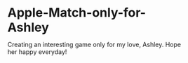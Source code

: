# Apple-Match-only-for-Ashley
Creating an interesting game only for my love, Ashley. Hope her happy everyday!
<html lang="zh-CN">
<head>
    <meta charset="UTF-8">
    <meta name="viewport" content="width=device-width, initial-scale=1.0, user-scalable=no">
    <title>苹果消消乐 - 献给最爱的Ashley</title>
    <style>
        * {
            margin: 0;
            padding: 0;
            box-sizing: border-box;
        }
        
        body {
            font-family: -apple-system, BlinkMacSystemFont, "Segoe UI", Roboto, sans-serif;
            background: linear-gradient(135deg, #ff9a9e, #fecfef, #fecfef);
            min-height: 100vh;
            overflow-x: hidden;
            /* 移除触摸防护 */
            touch-action: manipulation;
            -webkit-touch-callout: none;
            -webkit-user-select: none;
            user-select: none;
        }
        
        /* 修复按钮触摸问题 */
        button, .level-button, .control-btn, .power-up {
            /* 关键修复：确保触摸事件正常 */
            touch-action: manipulation;
            -webkit-touch-callout: none;
            -webkit-tap-highlight-color: transparent;
            cursor: pointer;
            border: none;
            background: none;
            outline: none;
            /* 增加触摸区域 */
            min-height: 44px;
            min-width: 44px;
            display: flex;
            align-items: center;
            justify-content: center;
        }
        
        .hearts-bg {
            position: fixed;
            top: 0;
            left: 0;
            width: 100%;
            height: 100%;
            pointer-events: none;
            z-index: -1;
            overflow: hidden;
        }
        
        .heart {
            position: absolute;
            font-size: 1.5rem;
            animation: floatHeart 8s linear infinite;
            opacity: 0.6;
        }
        
        @keyframes floatHeart {
            0% {
                transform: translateY(100vh) rotate(0deg);
                opacity: 0;
            }
            10% {
                opacity: 0.6;
            }
            90% {
                opacity: 0.6;
            }
            100% {
                transform: translateY(-100px) rotate(360deg);
                opacity: 0;
            }
        }
        
        /* 主菜单样式 */
        .main-menu {
            display: flex;
            flex-direction: column;
            align-items: center;
            justify-content: center;
            min-height: 100vh;
            padding: 2rem;
            text-align: center;
        }
        
        .game-title {
            font-size: clamp(2rem, 8vw, 4rem);
            color: #fff;
            text-shadow: 0 4px 8px rgba(0,0,0,0.3);
            margin-bottom: 1rem;
            font-weight: bold;
        }
        
        .subtitle {
            font-size: clamp(1rem, 4vw, 1.5rem);
            color: #fff;
            opacity: 0.9;
            margin-bottom: 3rem;
            font-style: italic;
        }
        
        .menu-buttons {
            display: flex;
            flex-direction: column;
            gap: 1.5rem;
            width: 100%;
            max-width: 300px;
        }
        
        .menu-btn {
            padding: 1rem 2rem;
            font-size: 1.2rem;
            background: rgba(255, 255, 255, 0.9);
            color: #ff6b6b;
            border: none;
            border-radius: 25px;
            cursor: pointer;
            transition: all 0.3s ease;
            box-shadow: 0 4px 15px rgba(0, 0, 0, 0.2);
            font-weight: bold;
            /* 修复触摸 */
            touch-action: manipulation;
            min-height: 60px;
        }
        
        .menu-btn:hover, .menu-btn:active {
            background: #fff;
            transform: translateY(-2px);
            box-shadow: 0 6px 20px rgba(0, 0, 0, 0.3);
        }
        
        /* 关卡选择界面 */
        .level-select {
            display: none;
            padding: 2rem;
            min-height: 100vh;
        }
        
        .level-select h2 {
            color: #fff;
            text-align: center;
            margin-bottom: 2rem;
            font-size: clamp(1.5rem, 6vw, 2.5rem);
            text-shadow: 0 2px 4px rgba(0,0,0,0.3);
        }
        
        .level-grid {
            display: grid;
            grid-template-columns: repeat(auto-fit, minmax(280px, 1fr));
            gap: 1rem;
            max-width: 1200px;
            margin: 0 auto;
        }
        
        .level-button {
            background: rgba(255, 255, 255, 0.95);
            border: none;
            border-radius: 20px;
            padding: 1.5rem;
            cursor: pointer;
            transition: all 0.3s ease;
            box-shadow: 0 4px 15px rgba(0, 0, 0, 0.1);
            text-align: center;
            /* 修复触摸 */
            touch-action: manipulation;
            min-height: 120px;
        }
        
        .level-button:hover, .level-button:active {
            transform: translateY(-3px);
            box-shadow: 0 8px 25px rgba(0, 0, 0, 0.2);
        }
        
        .level-button.special {
            background: linear-gradient(135deg, #ff6b6b, #ee5a52);
            color: white;
        }
        
        .level-button.practice {
            background: linear-gradient(135deg, #4ecdc4, #44a08d);
            color: white;
        }
        
        .love-quote {
            font-style: italic;
            color: #666;
            margin-top: 0.5rem;
            font-size: 0.9rem;
        }
        
        .level-button.special .love-quote,
        .level-button.practice .love-quote {
            color: rgba(255, 255, 255, 0.8);
        }
        
        /* 游戏界面 */
        .game-screen {
            display: none;
            padding: 1rem;
            min-height: 100vh;
        }
        
        .game-header {
            background: rgba(255, 255, 255, 0.9);
            border-radius: 15px;
            padding: 1rem;
            margin-bottom: 1rem;
            display: grid;
            grid-template-columns: repeat(4, 1fr);
            gap: 1rem;
            text-align: center;
        }
        
        .stat-item {
            display: flex;
            flex-direction: column;
            align-items: center;
        }
        
        .stat-label {
            font-size: 0.8rem;
            color: #666;
            margin-bottom: 0.2rem;
        }
        
        .stat-value {
            font-size: 1.2rem;
            font-weight: bold;
            color: #ff6b6b;
        }
        
        .game-container {
            display: flex;
            flex-direction: column;
            gap: 1rem;
            max-width: 600px;
            margin: 0 auto;
        }
        
        .game-grid {
            display: grid;
            grid-template-columns: repeat(8, 1fr);
            gap: 2px;
            background: rgba(255, 255, 255, 0.9);
            padding: 1rem;
            border-radius: 15px;
            box-shadow: 0 4px 15px rgba(0, 0, 0, 0.1);
            aspect-ratio: 1;
        }
        
        .grid-cell {
            background: #f8f9fa;
            border-radius: 8px;
            display: flex;
            align-items: center;
            justify-content: center;
            cursor: pointer;
            transition: all 0.2s ease;
            position: relative;
            /* 修复触摸 */
            touch-action: manipulation;
            min-height: 40px;
        }
        
        .grid-cell:hover, .grid-cell:active {
            background: #e9ecef;
        }
        
        .grid-cell.selected {
            background: #fff3cd;
            box-shadow: 0 0 0 2px #ffc107;
        }
        
        .apple-icon {
            font-size: clamp(1.2rem, 4vw, 2rem);
            transition: all 0.2s ease;
            pointer-events: none;
        }
        
        .special-item {
            position: relative;
            animation: specialGlow 2s ease-in-out infinite alternate;
        }
        
        @keyframes specialGlow {
            0% { filter: brightness(1) drop-shadow(0 0 5px rgba(255, 215, 0, 0.5)); }
            100% { filter: brightness(1.2) drop-shadow(0 0 10px rgba(255, 215, 0, 0.8)); }
        }
        
        .power-ups {
            display: grid;
            grid-template-columns: repeat(3, 1fr);
            gap: 0.5rem;
            background: rgba(255, 255, 255, 0.9);
            padding: 1rem;
            border-radius: 15px;
        }
        
        .power-up {
            background: #f8f9fa;
            border: 2px solid #dee2e6;
            border-radius: 12px;
            padding: 0.8rem;
            cursor: pointer;
            transition: all 0.2s ease;
            text-align: center;
            position: relative;
            /* 修复触摸 */
            touch-action: manipulation;
            min-height: 60px;
        }
        
        .power-up:hover, .power-up:active {
            background: #e9ecef;
            transform: translateY(-1px);
        }
        
        .power-up.active {
            background: #fff3cd;
            border-color: #ffc107;
        }
        
        .power-up .icon {
            font-size: 1.5rem;
            margin-bottom: 0.2rem;
        }
        
        .power-up .name {
            font-size: 0.8rem;
            color: #666;
            margin-bottom: 0.2rem;
        }
        
        .power-up .count {
            background: #ff6b6b;
            color: white;
            border-radius: 50%;
            width: 20px;
            height: 20px;
            font-size: 0.7rem;
            display: flex;
            align-items: center;
            justify-content: center;
            position: absolute;
            top: -5px;
            right: -5px;
        }
        
        .controls {
            display: flex;
            justify-content: space-between;
            gap: 1rem;
            flex-wrap: wrap;
        }
        
        .control-btn {
            padding: 0.8rem 1.2rem;
            background: #ff6b6b;
            color: white;
            border: none;
            border-radius: 12px;
            cursor: pointer;
            font-size: 0.9rem;
            transition: all 0.2s ease;
            flex: 1;
            min-width: 80px;
            /* 修复触摸 */
            touch-action: manipulation;
            min-height: 44px;
        }
        
        .control-btn:hover, .control-btn:active {
            background: #ee5a52;
            transform: translateY(-1px);
        }
        
        .control-btn.secondary {
            background: #6c757d;
        }
        
        .control-btn.secondary:hover, .control-btn.secondary:active {
            background: #545b62;
        }
        
        /* 暂停菜单 */
        .pause-menu {
            display: none;
            position: fixed;
            top: 0;
            left: 0;
            width: 100%;
            height: 100%;
            background: rgba(0, 0, 0, 0.8);
            justify-content: center;
            align-items: center;
            z-index: 1000;
        }
        
        .pause-content {
            background: white;
            padding: 2rem;
            border-radius: 20px;
            text-align: center;
            max-width: 90vw;
        }
        
        .pause-content h3 {
            color: #ff6b6b;
            margin-bottom: 1.5rem;
        }
        
        .pause-buttons {
            display: flex;
            flex-direction: column;
            gap: 1rem;
        }
        
        /* 成就弹窗 */
        .achievement-popup {
            position: fixed;
            top: 20px;
            right: 20px;
            background: #4CAF50;
            color: white;
            padding: 1rem 1.5rem;
            border-radius: 15px;
            box-shadow: 0 4px 15px rgba(0, 0, 0, 0.3);
            transform: translateX(100%);
            transition: transform 0.5s ease;
            z-index: 1001;
            max-width: 300px;
        }
        
        .achievement-popup.show {
            transform: translateX(0);
        }
        
        /* 动画和效果 */
        .combo-display {
            position: absolute;
            top: 50%;
            left: 50%;
            transform: translate(-50%, -50%);
            background: rgba(255, 107, 107, 0.9);
            color: white;
            padding: 0.5rem 1rem;
            border-radius: 20px;
            font-weight: bold;
            z-index: 100;
            animation: comboAnim 1s ease-out forwards;
            pointer-events: none;
        }
        
        @keyframes comboAnim {
            0% {
                opacity: 0;
                transform: translate(-50%, -50%) scale(0.5);
            }
            50% {
                opacity: 1;
                transform: translate(-50%, -50%) scale(1.2);
            }
            100% {
                opacity: 0;
                transform: translate(-50%, -50%) scale(1);
            }
        }
        
        .particle {
            position: fixed;
            border-radius: 50%;
            pointer-events: none;
            z-index: 100;
        }
        
        @keyframes particle-float {
            0% {
                opacity: 1;
                transform: scale(1);
            }
            100% {
                opacity: 0;
                transform: scale(0);
            }
        }
        
        /* 移动端优化 */
        @media (max-width: 768px) {
            .game-header {
                grid-template-columns: repeat(2, 1fr);
                gap: 0.5rem;
                padding: 0.8rem;
            }
            
            .power-ups {
                grid-template-columns: repeat(6, 1fr);
                padding: 0.8rem;
            }
            
            .power-up {
                padding: 0.6rem 0.4rem;
            }
            
            .power-up .icon {
                font-size: 1.2rem;
            }
            
            .power-up .name {
                font-size: 0.7rem;
            }
            
            .controls {
                gap: 0.5rem;
            }
            
            .control-btn {
                padding: 0.6rem 0.8rem;
                font-size: 0.8rem;
            }
        }
        
        @media (max-width: 480px) {
            .main-menu {
                padding: 1rem;
            }
            
            .level-select {
                padding: 1rem;
            }
            
            .level-grid {
                grid-template-columns: 1fr;
                gap: 0.8rem;
            }
            
            .game-screen {
                padding: 0.5rem;
            }
        }
    </style>
</head>
<body>
    <!-- 爱心背景 -->
    <div class="hearts-bg" id="heartsBackground"></div>
    
    <!-- 主菜单 -->
    <div class="main-menu" id="mainMenu">
        <h1 class="game-title">🍎 苹果消消乐</h1>
        <p class="subtitle">献给最爱的Ashley ❤️</p>
        <div class="menu-buttons">
            <button class="menu-btn" onclick="showLevelSelect()">开始游戏 🎮</button>
            <button class="menu-btn" onclick="showAchievements()">成就系统 🏆</button>
            <button class="menu-btn" onclick="showLoveMessages()">专属情话 💕</button>
            <button class="menu-btn" onclick="showSettings()">游戏说明 ⚙️</button>
        </div>
    </div>
    
    <!-- 关卡选择 -->
    <div class="level-select" id="levelSelect">
        <h2>选择关卡</h2>
        <div class="level-grid" id="levelGrid"></div>
        <div style="text-align: center; margin-top: 2rem;">
            <button class="menu-btn" onclick="showMainMenu()">返回主菜单</button>
        </div>
    </div>
    <!-- 游戏界面 -->
    <div class="game-screen" id="gameScreen">
        <!-- 游戏状态栏 -->
        <div class="game-header">
            <div class="stat-item">
                <div class="stat-label">关卡</div>
                <div class="stat-value" id="currentLevel">1</div>
            </div>
            <div class="stat-item">
                <div class="stat-label">得分</div>
                <div class="stat-value" id="score">0</div>
            </div>
            <div class="stat-item">
                <div class="stat-label">目标</div>
                <div class="stat-value" id="target">1000</div>
            </div>
            <div class="stat-item">
                <div class="stat-label">剩余步数</div>
                <div class="stat-value" id="moves">25</div>
            </div>
        </div>
        
        <div class="game-container">
            <!-- 游戏网格 -->
            <div class="game-grid" id="gameGrid"></div>
            
            <!-- 道具栏 -->
            <div class="power-ups" id="powerUps">
                <div class="power-up" data-power="bomb">
                    <div class="icon">💥</div>
                    <div class="name">炸弹</div>
                    <div class="count">3</div>
                </div>
                <div class="power-up" data-power="lightning">
                    <div class="icon">⚡</div>
                    <div class="name">闪电</div>
                    <div class="count">3</div>
                </div>
                <div class="power-up" data-power="rainbow">
                    <div class="icon">🌈</div>
                    <div class="name">彩虹</div>
                    <div class="count">2</div>
                </div>
                <div class="power-up" data-power="hammer">
                    <div class="icon">🔨</div>
                    <div class="name">锤子</div>
                    <div class="count">5</div>
                </div>
                <div class="power-up" data-power="shuffle">
                    <div class="icon">🔄</div>
                    <div class="name">洗牌</div>
                    <div class="count">2</div>
                </div>
                <div class="power-up" data-power="time">
                    <div class="icon">⏰</div>
                    <div class="name">时光</div>
                    <div class="count">2</div>
                </div>
            </div>
            
            <!-- 控制按钮 -->
            <div class="controls">
                <button class="control-btn secondary" onclick="showHint()">提示 💡</button>
                <button class="control-btn secondary" onclick="pauseGame()">暂停 ⏸️</button>
                <button class="control-btn secondary" onclick="restartLevel()">重新开始 🔄</button>
                <button class="control-btn secondary" onclick="backToLevelSelect()">返回选关 ⬅️</button>
            </div>
        </div>
    </div>
    
    <!-- 暂停菜单 -->
    <div class="pause-menu" id="pauseMenu">
        <div class="pause-content">
            <h3>游戏暂停</h3>
            <div class="pause-buttons">
                <button class="menu-btn" onclick="resumeGame()">继续游戏 ▶️</button>
                <button class="menu-btn" onclick="restartLevel()">重新开始 🔄</button>
                <button class="menu-btn" onclick="backToLevelSelect()">返回选关 ⬅️</button>
                <button class="menu-btn" onclick="backToMainMenu()">主菜单 🏠</button>
            </div>
        </div>
    </div>
    
    <!-- 成就弹窗 -->
    <div class="achievement-popup" id="achievementPopup">
        <div id="achievementText"></div>
    </div>
    
    <!-- 特殊日期效果容器 -->
    <div id="specialDateEffect" style="position: fixed; top: 0; left: 0; width: 100%; height: 100%; pointer-events: none; z-index: 999;"></div>

<script>
// 游戏状态管理
class GameState {
    constructor() {
        this.currentLevel = 1;
        this.score = 0;
        this.moves = 30;
        this.target = 1000;
        this.combo = 0;
        this.selectedCell = null;
        this.grid = [];
        this.powerUps = {
            bomb: 3,
            lightning: 3,
            rainbow: 2,
            hammer: 5,
            shuffle: 2,
            time: 2
        };
        this.activePowerUp = null;
        this.achievements = new Set();
        this.isPaused = false;
        this.isGameActive = false;
        this.totalMatches = 0;
        this.maxCombo = 0;
        this.totalScore = 0;
        this.gamesPlayed = 0;
        this.perfectGames = 0;
        this.initializeAudio();
    }

    initializeAudio() {
        this.sounds = {
            match: this.createBeep(200, 0.1),
            combo: this.createBeep(300, 0.15),
            powerUp: this.createBeep(400, 0.2)
        };
    }

    createBeep(frequency, duration) {
        // 简化的音效生成
        return {
            play: () => {
                try {
                    const audioContext = new (window.AudioContext || window.webkitAudioContext)();
                    const oscillator = audioContext.createOscillator();
                    const gainNode = audioContext.createGain();
                    
                    oscillator.connect(gainNode);
                    gainNode.connect(audioContext.destination);
                    
                    oscillator.frequency.setValueAtTime(frequency, audioContext.currentTime);
                    gainNode.gain.setValueAtTime(0.1, audioContext.currentTime);
                    gainNode.gain.exponentialRampToValueAtTime(0.01, audioContext.currentTime + duration);
                    
                    oscillator.start(audioContext.currentTime);
                    oscillator.stop(audioContext.currentTime + duration);
                } catch (e) {
                    // 静默处理音效错误
                }
            }
        };
    }

    playSound(type) {
        if (this.sounds[type]) {
            this.sounds[type].play();
        }
    }
}

// 全局游戏状态
const gameState = new GameState();

// 关卡数据和情话
const LEVELS = [
    { id: 1, name: "初遇", target: 1800, moves: 450, quote: "就像第一次见到你，心跳不已 💕", special: false },
    { id: 2, name: "怦然心动", target: 2300, moves: 440, quote: "每一个眼神交汇，都是命运的安排 ✨", special: false },
    { id: 3, name: "甜蜜约会", target: 2500, moves: 430, quote: "和你在一起的每一秒都是甜蜜的 🍯", special: false },
    { id: 4, name: "告白时刻", target: 2800, moves: 420, quote: "三个字，说给全世界听：我爱你 💖", special: true },
    { id: 5, name: "牵手漫步", target: 3000, moves: 410, quote: "十指紧扣，走过春夏秋冬 🌸", special: false },
    { id: 6, name: "浪漫晚餐", target: 3500, moves: 400, quote: "烛光晚餐，你是我唯一的风景 🕯️", special: false },
    { id: 7, name: "星空许愿", target: 4000, moves: 390, quote: "对着流星许愿，愿与你白头偕老 🌟", special: false },
    { id: 8, name: "生日惊喜", target: 4500, moves: 380, quote: "3月25日，为你准备最美的惊喜 🎂", special: true },
    { id: 9, name: "情人节", target: 5000, moves: 370, quote: "玫瑰花海，不及你的笑颜 🌹", special: true },
    { id: 10, name: "永恒承诺", target: 5600, moves: 360, quote: "此生此世，只想和你在一起 💍", special: true },
    { id: 11, name: "梦中情人", target: 6000, moves: 350, quote: "梦里梦外，都是你的身影 💭", special: false },
    { id: 12, name: "心有灵犀", target: 6500, moves: 340, quote: "不用言语，我们就能读懂彼此 💫", special: false }
];

// 苹果类型定义
const APPLE_TYPES = [
    { type: 'red', emoji: '🍎', class: 'apple-red' },
    { type: 'green', emoji: '🍏', class: 'apple-green' },
    { type: 'yellow', emoji: '🍌', class: 'apple-yellow' },
    { type: 'blue', emoji: '🫐', class: 'apple-blue' },
    { type: 'purple', emoji: '🍇', class: 'apple-purple' },
    { type: 'orange', emoji: '🍊', class: 'apple-orange' }
];

// 成就系统
const ACHIEVEMENTS = [
    { id: 'first_match', name: '初次消除', desc: '完成第一次消除', icon: '🎯' },
    { id: 'combo_master', name: '连击高手', desc: '达成5连击', icon: '⚡' },
    { id: 'score_hunter', name: '分数猎人', desc: '单局得分超过5000', icon: '🏆' },
    { id: 'perfect_level', name: '完美通关', desc: '剩余步数≥10通关', icon: '💎' },
    { id: 'power_master', name: '道具大师', desc: '使用所有类型道具', icon: '🎮' },
    { id: 'ashley_special', name: '最爱的Ashley', desc: '专属成就：为爱而战', icon: '👑' },
    { id: 'love_master', name: '爱情达人', desc: '完成所有特殊关卡', icon: '💕' }
];

// 初始化游戏
function initializeGame() {
    createHeartBackground();
    checkSpecialDate();
    generateLevelButtons();
    setupEventListeners();
    loadGameData();
}

// 创建爱心背景动画
function createHeartBackground() {
    const heartsContainer = document.getElementById('heartsBackground');
    
    function createHeart() {
        const heart = document.createElement('div');
        heart.className = 'heart';
        heart.innerHTML = ['❤️', '💕', '💖', '💘'][Math.floor(Math.random() * 4)];
        heart.style.left = Math.random() * 100 + '%';
        heart.style.animationDelay = Math.random() * 6 + 's';
        heart.style.animationDuration = (6 + Math.random() * 4) + 's';
        heartsContainer.appendChild(heart);
        
        setTimeout(() => {
            if (heart.parentNode) heart.remove();
        }, 10000);
    }
    
    setInterval(createHeart, 2000);
    
    // 立即创建几个爱心
    for (let i = 0; i < 3; i++) {
        setTimeout(createHeart, i * 1000);
    }
}

// 检查特殊日期
function checkSpecialDate() {
    const today = new Date();
    const month = today.getMonth() + 1;
    const date = today.getDate();
    
    // 1月17日 - 初次见面纪念日
    if (month === 1 && date === 17) {
        createSpecialEffect('firstmeet');
    }
    // 1月21日 - 确定关系纪念日
    else if (month === 1 && date === 21) {
        createSpecialEffect('together');
    }
    // 2月14日 - 情人节
    else if (month === 2 && date === 14) {
        createSpecialEffect('valentine');
    }
    // 3月25日 - Ashley的生日
    else if (month === 3 && date === 25) {
        createSpecialEffect('birthday');
        setTimeout(() => showAchievement(ACHIEVEMENTS.find(a => a.id === 'ashley_special')), 2000);
    }
    // 6月28日 - 婚礼日
    else if (month === 6 && date === 28) {
        createSpecialEffect('wedding');
    }
    // 10月22日 - 登记结婚纪念日
    else if (month === 10 && date === 22) {
        createSpecialEffect('certificate');
    }
}
    
// 创建特殊日期效果
function createSpecialEffect(type) {
    const effectContainer = document.getElementById('specialDateEffect');
    
    if (type === 'firstmeet') {
        // 初次见面星星和邂逅效果
        for (let i = 0; i < 30; i++) {
            setTimeout(() => {
                const star = document.createElement('div');
                star.innerHTML = ['💕', '🤩', '💘', '🫶', '✨'][Math.floor(Math.random() * 5)];
                star.style.cssText = `
                    position: absolute;
                    left: ${Math.random() * 100}%;
                    top: ${Math.random() * 100}%;
                    font-size: ${Math.random() * 25 + 15}px;
                    animation: starTwinkle 4s ease-in-out forwards;
                    pointer-events: none;
                `;
                effectContainer.appendChild(star);
                
                setTimeout(() => {
                    if (star.parentNode) star.remove();
                }, 4000);
            }, i * 120);
        }
        
        // 添加星星闪烁动画
        const style = document.createElement('style');
        style.textContent = `
            @keyframes starTwinkle {
                0% { transform: scale(0) rotate(0deg); opacity: 0; }
                25% { transform: scale(1.3) rotate(90deg); opacity: 1; }
                50% { transform: scale(0.8) rotate(180deg); opacity: 0.7; }
                75% { transform: scale(1.1) rotate(270deg); opacity: 1; }
                100% { transform: scale(0) rotate(360deg); opacity: 0; }
            }
        `;
        document.head.appendChild(style);
        
        // 显示特殊祝福
        setTimeout(() => {
            showMessage('✨ 亲爱的Ashley，还记得1月17日吗？✨\n那是我们第一次见面的神奇日子，命运让我们相遇，从此改变了我的人生！\n感谢上天让我遇见了你，我的天使！');
        }, 1000);
        
        setTimeout(() => {
            style.remove();
        }, 35000);
        
    } else if (type === 'together') {
        // 确定关系爱心锁和玫瑰效果
        for (let i = 0; i < 25; i++) {
            setTimeout(() => {
                const love = document.createElement('div');
                love.innerHTML = ['💞', '🥰', '👩🏻‍❤️‍👨🏻', '💋', '💗'][Math.floor(Math.random() * 5)];
                love.style.cssText = `
                    position: absolute;
                    left: ${Math.random() * 100}%;
                    top: -50px;
                    font-size: ${Math.random() * 30 + 20}px;
                    animation: loveGrow 6s ease-out forwards;
                    pointer-events: none;
                `;
                effectContainer.appendChild(love);
                
                setTimeout(() => {
                    if (love.parentNode) love.remove();
                }, 6000);
            }, i * 180);
        }
        
        // 添加爱心生长动画
        const style = document.createElement('style');
        style.textContent = `
            @keyframes loveGrow {
                0% {
                    transform: translateY(0) scale(0) rotate(0deg);
                    opacity: 0;
                }
                30% {
                    transform: translateY(200px) scale(1.2) rotate(120deg);
                    opacity: 1;
                }
                70% {
                    transform: translateY(400px) scale(0.9) rotate(240deg);
                    opacity: 0.8;
                }
                100% {
                    transform: translateY(calc(100vh + 50px)) scale(0.7) rotate(360deg);
                    opacity: 0;
                }
            }
        `;
        document.head.appendChild(style);
        
        // 显示特殊祝福
        setTimeout(() => {
            showMessage('💕 我最珍爱的Ashley，1月21日是我们确定关系的甜蜜日子 💕\n从那天起，你就是我的女朋友，我的心从此只为你跳动！\n谢谢你愿意成为我的女朋友，让我的世界充满了爱与希望！');
        }, 1000);
        
        setTimeout(() => {
            style.remove();
        }, 35000);
        
    } else if (type === 'valentine') {
        // 情人节玫瑰花瓣效果
        for (let i = 0; i < 40; i++) {
            setTimeout(() => {
                const heart = document.createElement('div');
                heart.innerHTML = ['🌸', '💖', '💕', '🌹', '💝'][Math.floor(Math.random() * 5)];
                heart.style.cssText = `
                    position: absolute;
                    left: ${Math.random() * 100}%;
                    top: -50px;
                    font-size: ${Math.random() * 35 + 15}px;
                    animation: heartFall 5s ease-in forwards;
                    pointer-events: none;
                `;
                effectContainer.appendChild(heart);
                
                setTimeout(() => {
                    if (heart.parentNode) heart.remove();
                }, 5000);
            }, i * 100);
        }
        
        // 添加爱心飘落动画
        const style = document.createElement('style');
        style.textContent = `
            @keyframes heartFall {
                0% {
                    transform: translateY(0) rotate(0deg);
                    opacity: 0;
                }
                10% {
                    opacity: 1;
                }
                90% {
                    opacity: 0.8;
                }
                100% {
                    transform: translateY(calc(100vh + 50px)) rotate(360deg);
                    opacity: 0;
                }
            }
        `;
        document.head.appendChild(style);
        
        // 显示特殊祝福
        setTimeout(() => {
            showMessage('💖 我的挚爱Ashley，情人节快乐！💖\n每一天和你在一起都是情人节，你是我心中永远的挚爱！\n我爱你不是因为你是谁，而是因为在你面前我是谁！');
        }, 1000);
        
        setTimeout(() => {
            style.remove();
        }, 35000);
        
    } else if (type === 'birthday') {
        // 生日蛋糕和气球效果
        for (let i = 0; i < 30; i++) {
            setTimeout(() => {
                const balloon = document.createElement('div');
                balloon.innerHTML = ['🎂', '🎈', '🎉', '🎊', '🌟'][Math.floor(Math.random() * 5)];
                balloon.style.cssText = `
                    position: absolute;
                    left: ${Math.random() * 100}%;
                    top: 100vh;
                    font-size: ${Math.random() * 30 + 20}px;
                    animation: balloonFloat 6s ease-out forwards;
                    pointer-events: none;
                `;
                effectContainer.appendChild(balloon);
                
                setTimeout(() => {
                    if (balloon.parentNode) balloon.remove();
                }, 6000);
            }, i * 100);
        }
        
        // 添加气球上升动画
        const style = document.createElement('style');
        style.textContent = `
            @keyframes balloonFloat {
                0% { transform: translateY(0) scale(0); opacity: 0; }
                20% { opacity: 1; transform: scale(1); }
                100% { transform: translateY(-100vh) scale(1.2); opacity: 0; }
            }
        `;
        document.head.appendChild(style);
        
        // 显示特殊祝福
        setTimeout(() => {
            showMessage('🎂 最美丽的Ashley，生日快乐！🎂\n愿你在我的陪伴下永远美丽动人，我爱你！\n在这特殊的日子里，我想对你说：遇见你是我最大的幸运！');
        }, 1000);
        
        setTimeout(() => {
            style.remove();
        }, 35000);
        
    } else if (type === 'wedding') {
        // 婚礼日白玫瑰和教堂钟声效果
        for (let i = 0; i < 35; i++) {
            setTimeout(() => {
                const flower = document.createElement('div');
                flower.innerHTML = ['🎉', '🤍', '🕊️', '💒', '🌹'][Math.floor(Math.random() * 5)];
                flower.style.cssText = `
                    position: absolute;
                    left: ${Math.random() * 100}%;
                    top: -50px;
                    font-size: ${Math.random() * 25 + 15}px;
                    animation: weddingFloat 8s linear forwards;
                    pointer-events: none;
                `;
                effectContainer.appendChild(flower);
                
                setTimeout(() => {
                    if (flower.parentNode) flower.remove();
                }, 8000);
            }, i * 200);
        }
        
        // 添加婚礼漂浮动画
        const style = document.createElement('style');
        style.textContent = `
            @keyframes weddingFloat {
                0% {
                    transform: translateY(0) rotate(0deg);
                    opacity: 0;
                }
                10% {
                    opacity: 1;
                }
                90% {
                    opacity: 0.8;
                }
                100% {
                    transform: translateY(calc(100vh + 50px)) rotate(360deg);
                    opacity: 0;
                }
            }
        `;
        document.head.appendChild(style);
        
        // 显示特殊祝福
        setTimeout(() => {
            showMessage('💒 最美的Ashley，6月28日是我们举办婚礼的神圣日子 💒\n在众人的祝福下，我们交换了誓言，你是我今生唯一的新娘！\n那一天，我对全世界宣告：你是我最珍贵的宝贝！');
        }, 1000);
        
        setTimeout(() => {
            style.remove();
        }, 35000);
        
    } else if (type === 'certificate') {
        // 登记结婚纪念日钻戒效果
        for (let i = 0; i < 25; i++) {
            setTimeout(() => {
                const ring = document.createElement('div');
                ring.innerHTML = '💍';
                ring.style.cssText = `
                    position: absolute;
                    left: ${Math.random() * 100}%;
                    top: ${Math.random() * 100}%;
                    font-size: ${Math.random() * 30 + 20}px;
                    animation: ringSparkle 3s ease-out forwards;
                    pointer-events: none;
                `;
                effectContainer.appendChild(ring);
                
                setTimeout(() => {
                    if (ring.parentNode) ring.remove();
                }, 3000);
            }, i * 150);
        }
        
        // 添加钻戒闪烁动画
        const style = document.createElement('style');
        style.textContent = `
            @keyframes ringSparkle {
                0% { transform: scale(0) rotate(0deg); opacity: 1; }
                50% { transform: scale(1.2) rotate(180deg); opacity: 1; }
                100% { transform: scale(0.8) rotate(360deg); opacity: 0; }
            }
        `;
        document.head.appendChild(style);
        
        // 显示特殊祝福
        setTimeout(() => {
            showMessage('💍 亲爱的Ashley，还记得10月22日这个特殊的日子吗？💍\n那一天我们领取了结婚证，从此你是我法定的妻子！\n从那一刻起，我们就是法律认可的夫妻，此生此世永不分离！');
        }, 1000);
        
        setTimeout(() => {
            style.remove();
        }, 35000);
    }
}

// 生成关卡按钮
function generateLevelButtons() {
    const levelGrid = document.getElementById('levelGrid');
    levelGrid.innerHTML = '';
    
    // 练习场
    const practiceBtn = document.createElement('button');
    practiceBtn.className = 'level-button practice';
    practiceBtn.innerHTML = `
        <div style="font-size: 1.2em;">🎯</div>
        <div>练习场</div>
        <div class="love-quote">熟能生巧</div>
    `;
    practiceBtn.onclick = () => startLevel(0); // 0表示练习模式
    levelGrid.appendChild(practiceBtn);
    
    // 正常关卡
    LEVELS.forEach(level => {
        const button = document.createElement('button');
        button.className = `level-button ${level.special ? 'special' : ''}`;
        button.innerHTML = `
            <div style="font-size: 1.2em;">${level.special ? '💎' : '🍎'}</div>
            <div>${level.name}</div>
            <div class="love-quote">"${level.quote}"</div>
        `;
        button.onclick = () => selectLevel(level.id);
        levelGrid.appendChild(button);
    });
}

// 继续第三部分...
// 选择关卡
function selectLevel(levelId) {
    if (levelId <= LEVELS.length) {
        startLevel(levelId);
    }
}

// 开始关卡
function startLevel(levelId) {
    const level = LEVELS.find(l => l.id === levelId);
    
    if (levelId === 0) {
        // 练习模式
        gameState.currentLevel = 0;
        gameState.target = Infinity;
        gameState.moves = Infinity;
        // 练习模式重置道具
        gameState.powerUps = {
            bomb: 99,
            lightning: 99,
            rainbow: 99,
            hammer: 99,
            shuffle: 99,
            time: 99
        };
    } else if (level) {
        gameState.currentLevel = level.id;
        gameState.target = level.target;
        gameState.moves = level.moves;
        // 重置道具
        gameState.powerUps = {
            bomb: 30,
            lightning: 30,
            rainbow: 20,
            hammer: 50,
            shuffle: 20,
            time: 20
        };
    }
    
    gameState.score = 0;
    gameState.combo = 0;
    gameState.selectedCell = null;
    gameState.activePowerUp = null;
    gameState.isGameActive = true;
    gameState.isPaused = false;
    
    initializeGrid();
    showGameScreen();
    updateUI();
}

// 创建随机苹果
function createRandomApple() {
    const randomType = APPLE_TYPES[Math.floor(Math.random() * APPLE_TYPES.length)];
    return {
        type: randomType.type,
        emoji: randomType.emoji,
        class: randomType.class
    };
}

// 初始化游戏网格
function initializeGrid() {
    const gridElement = document.getElementById('gameGrid');
    gridElement.innerHTML = '';
    
    // 创建8x8网格
    gameState.grid = [];
    for (let row = 0; row < 8; row++) {
        gameState.grid[row] = [];
        for (let col = 0; col < 8; col++) {
            gameState.grid[row][col] = createRandomApple();
            
            // 创建DOM元素
            const cell = document.createElement('div');
            cell.className = 'grid-cell';
            cell.dataset.row = row;
            cell.dataset.col = col;
            
            const appleElement = createAppleElement(gameState.grid[row][col]);
            cell.appendChild(appleElement);
            
            // 绑定触摸事件
            bindCellEvents(cell, row, col);
            
            gridElement.appendChild(cell);
        }
    }
    
    // 确保初始状态没有匹配
    while (hasMatches()) {
        for (let row = 0; row < 8; row++) {
            for (let col = 0; col < 8; col++) {
                gameState.grid[row][col] = createRandomApple();
                updateCellDisplay(row, col);
            }
        }
    }
    
    // 练习模式添加特殊道具
    if (gameState.currentLevel === 0) {
        setTimeout(() => {
            addRandomSpecialItems();
        }, 1000);
    }
}

// 创建苹果元素
function createAppleElement(apple) {
    const element = document.createElement('div');
    element.className = `apple-icon ${apple.class || ''}`;
    element.textContent = apple.emoji;
    return element;
}

// 绑定单元格事件
function bindCellEvents(cell, row, col) {
    let touchStartTime;
    let touchStartPos;
    
    // 统一的点击处理函数
    function handleCellClick(e) {
        e.preventDefault();
        if (!gameState.isGameActive || gameState.isPaused) return;
        
        handleCellInteraction(row, col);
    }
    
    // 鼠标事件
    cell.addEventListener('click', handleCellClick);
    
    // 触摸事件 - 修复触摸响应问题
    cell.addEventListener('touchstart', (e) => {
        e.preventDefault();
        touchStartTime = Date.now();
        touchStartPos = {
            x: e.touches[0].clientX,
            y: e.touches[0].clientY
        };
        
        // 添加视觉反馈
        cell.style.backgroundColor = '#e9ecef';
    }, { passive: false });
    
    cell.addEventListener('touchend', (e) => {
        e.preventDefault();
        
        // 移除视觉反馈
        cell.style.backgroundColor = '';
        
        const touchEndTime = Date.now();
        const touchDuration = touchEndTime - touchStartTime;
        
        // 如果是短触摸（类似点击），处理交互
        if (touchDuration < 500) {
            handleCellClick(e);
        }
    }, { passive: false });
    
    // 防止触摸移动时的误操作
    cell.addEventListener('touchmove', (e) => {
        const currentPos = {
            x: e.touches[0].clientX,
            y: e.touches[0].clientY
        };
        
        const distance = Math.sqrt(
            Math.pow(currentPos.x - touchStartPos.x, 2) + 
            Math.pow(currentPos.y - touchStartPos.y, 2)
        );
        
        // 如果移动距离太大，取消视觉反馈
        if (distance > 20) {
            cell.style.backgroundColor = '';
        }
    }, { passive: true });
}

// 处理单元格交互
function handleCellInteraction(row, col) {
    const cell = document.querySelector(`[data-row="${row}"][data-col="${col}"]`);
    
    // 如果有激活的道具
    if (gameState.activePowerUp) {
        usePowerUp(gameState.activePowerUp, row, col);
        gameState.activePowerUp = null;
        
        // 移除道具选择状态
        document.querySelectorAll('.power-up').forEach(p => p.classList.remove('active'));
        return;
    }
    
    // 正常交换逻辑
    if (gameState.selectedCell) {
        const [selectedRow, selectedCol] = gameState.selectedCell;
        
        // 检查是否是相邻单元格
        if (isAdjacent(selectedRow, selectedCol, row, col)) {
            attemptSwap(selectedRow, selectedCol, row, col);
        }
        
        // 清除选择
        clearSelection();
    } else {
        // 选择当前单元格
        gameState.selectedCell = [row, col];
        cell.classList.add('selected');
    }
}

// 检查是否相邻
function isAdjacent(row1, col1, row2, col2) {
    const rowDiff = Math.abs(row1 - row2);
    const colDiff = Math.abs(col1 - col2);
    return (rowDiff === 1 && colDiff === 0) || (rowDiff === 0 && colDiff === 1);
}

// 尝试交换
function attemptSwap(row1, col1, row2, col2) {
    // 临时交换
    const temp = gameState.grid[row1][col1];
    gameState.grid[row1][col1] = gameState.grid[row2][col2];
    gameState.grid[row2][col2] = temp;
    
    // 检查是否产生匹配
    const matches = findMatches();
    
    if (matches.length > 0) {
        // 有匹配，执行交换
        updateCellDisplay(row1, col1);
        updateCellDisplay(row2, col2);
        
        // 减少步数（练习模式除外）
        if (gameState.currentLevel !== 0) {
            gameState.moves--;
        }
        
        // 处理匹配
        setTimeout(() => {
            processMatches(matches);
        }, 300);
        
        // 播放交换音效
        gameState.playSound('match');
        
    } else {
        // 没有匹配，交换回来
        gameState.grid[row2][col2] = gameState.grid[row1][col1];
        gameState.grid[row1][col1] = temp;
        
        // 显示无效移动提示
        showMessage('无效移动！');
    }
    
    updateUI();
}

// 清除选择状态
function clearSelection() {
    document.querySelectorAll('.grid-cell').forEach(cell => {
        cell.classList.remove('selected');
    });
    gameState.selectedCell = null;
}

// 更新单元格显示
function updateCellDisplay(row, col) {
    const cell = document.querySelector(`[data-row="${row}"][data-col="${col}"]`);
    const apple = gameState.grid[row][col];
    
    if (cell && apple) {
        cell.innerHTML = '';
        cell.appendChild(createAppleElement(apple));
    }
}

// 寻找匹配
function findMatches() {
    const matches = [];
    const checked = new Set();
    
    // 检查水平匹配
    for (let row = 0; row < 8; row++) {
        let count = 1;
        let currentType = gameState.grid[row][0].type;
        
        for (let col = 1; col < 8; col++) {
            if (gameState.grid[row][col].type === currentType && currentType !== 'special') {
                count++;
            } else {
                if (count >= 3) {
                    for (let i = col - count; i < col; i++) {
                        const key = `${row}-${i}`;
                        if (!checked.has(key)) {
                            matches.push({ row, col: i });
                            checked.add(key);
                        }
                    }
                }
                count = 1;
                currentType = gameState.grid[row][col].type;
            }
        }
        
        // 检查行末尾
        if (count >= 3) {
            for (let i = 8 - count; i < 8; i++) {
                const key = `${row}-${i}`;
                if (!checked.has(key)) {
                    matches.push({ row, col: i });
                    checked.add(key);
                }
            }
        }
    }
    
    // 检查垂直匹配
    for (let col = 0; col < 8; col++) {
        let count = 1;
        let currentType = gameState.grid[0][col].type;
        
        for (let row = 1; row < 8; row++) {
            if (gameState.grid[row][col].type === currentType && currentType !== 'special') {
                count++;
            } else {
                if (count >= 3) {
                    for (let i = row - count; i < row; i++) {
                        const key = `${i}-${col}`;
                        if (!checked.has(key)) {
                            matches.push({ row: i, col });
                            checked.add(key);
                        }
                    }
                }
                count = 1;
                currentType = gameState.grid[row][col].type;
            }
        }
        
        // 检查列末尾
        if (count >= 3) {
            for (let i = 8 - count; i < 8; i++) {
                const key = `${i}-${col}`;
                if (!checked.has(key)) {
                    matches.push({ row: i, col });
                    checked.add(key);
                }
            }
        }
    }
    
    return matches;
}

// 检查是否有匹配
function hasMatches() {
    return findMatches().length > 0;
}

// 处理匹配
function processMatches(matches) {
    if (matches.length === 0) return;
    
    gameState.combo++;
    gameState.totalMatches += matches.length;
    
    // 计算得分
    const baseScore = matches.length * 10;
    const comboBonus = Math.min(gameState.combo * 5, 100); // 最大连击奖励100%
    const levelMultiplier = Math.max(1, gameState.currentLevel * 0.1);
    const finalScore = Math.round(baseScore * (1 + comboBonus / 100) * levelMultiplier);
    
    gameState.score += finalScore;
    gameState.totalScore += finalScore;
    
    // 播放音效
    gameState.playSound('match');
    if (gameState.combo > 3) {
        gameState.playSound('combo');
    }
    
    // 显示得分动画
    if (matches.length > 0) {
        showScoreAnimation(finalScore, matches[0].row, matches[0].col);
    }
    
    // 显示连击效果
    if (gameState.combo > 1) {
        showComboEffect();
    }
    
    // 创建粒子效果
    matches.forEach(match => {
        createParticleEffect(match.row, match.col);
    });
    
    // 移除匹配的单元格
    matches.forEach(match => {
        gameState.grid[match.row][match.col] = null;
        const cell = document.querySelector(`[data-row="${match.row}"][data-col="${match.col}"]`);
        if (cell) {
            cell.innerHTML = '';
            cell.style.background = '#f0f0f0';
        }
    });
    
    // 延迟处理下落和补充
    setTimeout(() => {
        dropCells();
        setTimeout(() => {
            fillEmptyCells();
            setTimeout(() => {
                const newMatches = findMatches();
                if (newMatches.length > 0) {
                    processMatches(newMatches);
                } else {
                    gameState.combo = 0;
                    checkLevelComplete();
                    checkAchievements();
                }
            }, 300);
        }, 300);
    }, 300);
    
    updateUI();
}

// 显示得分动画
function showScoreAnimation(score, row, col) {
    const cell = document.querySelector(`[data-row="${row}"][data-col="${col}"]`);
    if (!cell) return;
    
    const scoreElement = document.createElement('div');
    scoreElement.textContent = `+${score}`;
    scoreElement.style.cssText = `
        position: absolute;
        color: #ff6b6b;
        font-weight: bold;
        font-size: 1.2rem;
        pointer-events: none;
        z-index: 100;
        animation: scoreFloat 1s ease-out forwards;
    `;
    
    const rect = cell.getBoundingClientRect();
    scoreElement.style.left = rect.left + rect.width / 2 + 'px';
    scoreElement.style.top = rect.top + rect.height / 2 + 'px';
    
    document.body.appendChild(scoreElement);
    
    // 添加动画
    const style = document.createElement('style');
    style.textContent = `
        @keyframes scoreFloat {
            0% { 
                opacity: 1; 
                transform: translateY(0) scale(1);
            }
            100% { 
                opacity: 0; 
                transform: translateY(-50px) scale(1.2);
            }
        }
    `;
    document.head.appendChild(style);
    
    setTimeout(() => {
        scoreElement.remove();
        style.remove();
    }, 1000);
}

// 显示连击效果
function showComboEffect() {
    const gameGrid = document.getElementById('gameGrid');
    const comboElement = document.createElement('div');
    comboElement.className = 'combo-display';
    
    // 根据连击数显示不同的效果
    let comboText = `${gameState.combo}连击! `;
    if (gameState.combo >= 5) comboText += '💥💥💥💥💥';
    else if (gameState.combo >= 4) comboText += '☄️☄️☄️☄️';
    else if (gameState.combo >= 3) comboText += '❤️‍🔥❤️‍🔥❤️‍🔥';
    else if (gameState.combo >= 2) comboText += '🌋🌋';
    else comboText += '🔥🔥';
    
    comboElement.textContent = comboText;
    
    gameGrid.appendChild(comboElement);
    
    // 更新最大连击记录
    if (gameState.combo > gameState.maxCombo) {
        gameState.maxCombo = gameState.combo;
    }
    
    setTimeout(() => {
        if (comboElement.parentNode) {
            comboElement.remove();
        }
    }, 1000);
}

// 创建粒子效果
function createParticleEffect(row, col) {
    const cell = document.querySelector(`[data-row="${row}"][data-col="${col}"]`);
    if (!cell) return;
    
    const rect = cell.getBoundingClientRect();
    const colors = ['#ff6b6b', '#4ecdc4', '#45b7d1', '#96ceb4', '#feca57', '#ff9ff3'];
    
    for (let i = 0; i < 6; i++) {
        const particle = document.createElement('div');
        particle.className = 'particle';
        particle.style.cssText = `
            position: fixed;
            left: ${rect.left + rect.width / 2}px;
            top: ${rect.top + rect.height / 2}px;
            width: ${Math.random() * 6 + 4}px;
            height: ${Math.random() * 6 + 4}px;
            background: ${colors[Math.floor(Math.random() * colors.length)]};
            border-radius: 50%;
            pointer-events: none;
            z-index: 100;
            animation: particle-float 0.8s ease-out forwards;
        `;
        
        // 随机方向
        const angle = (Math.PI * 2 * i) / 6;
        const distance = Math.random() * 50 + 30;
        const endX = rect.left + rect.width / 2 + Math.cos(angle) * distance;
        const endY = rect.top + rect.height / 2 + Math.sin(angle) * distance;
        
        particle.style.setProperty('--end-x', endX + 'px');
        particle.style.setProperty('--end-y', endY + 'px');
        
        document.body.appendChild(particle);
        setTimeout(() => {
            if (particle.parentNode) particle.remove();
        }, 800);
    }
    
    // 添加粒子动画
    if (!document.querySelector('#particleStyle')) {
        const style = document.createElement('style');
        style.id = 'particleStyle';
        style.textContent = `
            @keyframes particle-float {
                0% {
                    opacity: 1;
                    transform: scale(1);
                }
                100% {
                    opacity: 0;
                    transform: scale(0) translate(var(--end-x, 0), var(--end-y, 0));
                }
            }
        `;
        document.head.appendChild(style);
    }
}

// 下落处理
function dropCells() {
    for (let col = 0; col < 8; col++) {
        let writeIndex = 7; // 从底部开始写入
        
        // 从底部向上遍历
        for (let row = 7; row >= 0; row--) {
            if (gameState.grid[row][col] !== null) {
                if (writeIndex !== row) {
                    gameState.grid[writeIndex][col] = gameState.grid[row][col];
                    gameState.grid[row][col] = null;
                    updateCellDisplay(writeIndex, col);
                    
                    // 清除原位置
                    const oldCell = document.querySelector(`[data-row="${row}"][data-col="${col}"]`);
                    if (oldCell) {
                        oldCell.innerHTML = '';
                        oldCell.style.background = '';
                    }
                }
                writeIndex--;
            }
        }
    }
}

// 补充空单元格
function fillEmptyCells() {
    for (let col = 0; col < 8; col++) {
        for (let row = 0; row < 8; row++) {
            if (gameState.grid[row][col] === null) {
                gameState.grid[row][col] = createRandomApple();
                updateCellDisplay(row, col);
                
                // 恢复背景色
                const cell = document.querySelector(`[data-row="${row}"][data-col="${col}"]`);
                if (cell) {
                    cell.style.background = '';
                }
            }
        }
    }
}

// 继续第四部分...
// 道具系统
function setupPowerUpInteraction() {
    document.querySelectorAll('.power-up').forEach(powerUp => {
        // 移除旧的事件监听器
        powerUp.replaceWith(powerUp.cloneNode(true));
    });
    
    // 重新获取元素并绑定事件
    document.querySelectorAll('.power-up').forEach(powerUp => {
        const powerType = powerUp.dataset.power;
        
        // 统一的点击处理
        function handlePowerUpClick(e) {
            e.preventDefault();
            e.stopPropagation();
            
            if (!gameState.isGameActive || gameState.isPaused) return;
            
            const count = gameState.powerUps[powerType];
            if (count <= 0) {
                showMessage('道具已用完！');
                return;
            }
            
            // 切换道具状态
            if (gameState.activePowerUp === powerType) {
                gameState.activePowerUp = null;
                powerUp.classList.remove('active');
            } else {
                // 移除其他道具的激活状态
                document.querySelectorAll('.power-up').forEach(p => p.classList.remove('active'));
                gameState.activePowerUp = powerType;
                powerUp.classList.add('active');
                showMessage(`已选择${getPowerUpName(powerType)}道具，点击网格使用！`);
            }
        }
        
        // 鼠标事件
        powerUp.addEventListener('click', handlePowerUpClick);
        
        // 触摸事件
        let touchStartTime = 0;
        
        powerUp.addEventListener('touchstart', (e) => {
            e.preventDefault();
            touchStartTime = Date.now();
            powerUp.style.backgroundColor = '#e9ecef';
        }, { passive: false });
        
        powerUp.addEventListener('touchend', (e) => {
            e.preventDefault();
            powerUp.style.backgroundColor = '';
            
            const touchDuration = Date.now() - touchStartTime;
            if (touchDuration < 500) {
                handlePowerUpClick(e);
            }
        }, { passive: false });
    });
}

// 获取道具名称
function getPowerUpName(powerType) {
    const names = {
        bomb: '炸弹',
        lightning: '闪电',
        rainbow: '彩虹',
        hammer: '锤子',
        shuffle: '洗牌',
        time: '时光'
    };
    return names[powerType] || '未知道具';
}

// 使用道具
function usePowerUp(powerType, targetRow, targetCol) {
    if (gameState.powerUps[powerType] <= 0) {
        showMessage('道具数量不足！');
        return;
    }
    
    gameState.powerUps[powerType]--;
    gameState.playSound('powerUp');
    
    switch (powerType) {
        case 'bomb':
            useBomb(targetRow, targetCol);
            break;
        case 'lightning':
            useLightning(targetRow, targetCol);
            break;
        case 'rainbow':
            useRainbow(targetRow, targetCol);
            break;
        case 'hammer':
            useHammer(targetRow, targetCol);
            break;
        case 'shuffle':
            useShuffle();
            break;
        case 'time':
            useTime();
            break;
    }
    
    updatePowerUpUI();
}

// 炸弹道具 - 消除3x3范围
function useBomb(centerRow, centerCol) {
    const affectedCells = [];
    
    for (let row = Math.max(0, centerRow - 1); row <= Math.min(7, centerRow + 1); row++) {
        for (let col = Math.max(0, centerCol - 1); col <= Math.min(7, centerCol + 1); col++) {
            if (gameState.grid[row][col]) {
                affectedCells.push({ row, col });
            }
        }
    }
    
    // 创建爆炸效果
    createBombEffect(centerRow, centerCol);
    
    // 延迟处理消除
    setTimeout(() => {
        affectedCells.forEach(cell => {
            createParticleEffect(cell.row, cell.col);
            gameState.grid[cell.row][cell.col] = null;
            
            const cellElement = document.querySelector(`[data-row="${cell.row}"][data-col="${cell.col}"]`);
            if (cellElement) {
                cellElement.innerHTML = '';
                cellElement.style.background = '#f0f0f0';
            }
        });
        
        // 计算得分
        const score = affectedCells.length * 15;
        gameState.score += score;
        showScoreAnimation(score, centerRow, centerCol);
        
        // 处理下落
        setTimeout(() => {
            dropCells();
            setTimeout(() => {
                fillEmptyCells();
                checkForMatches();
            }, 300);
        }, 300);
        
    }, 500);
}

// 闪电道具 - 消除整行和整列
function useLightning(targetRow, targetCol) {
    const affectedCells = [];
    
    // 消除整行
    for (let col = 0; col < 8; col++) {
        if (gameState.grid[targetRow][col]) {
            affectedCells.push({ row: targetRow, col });
        }
    }
    
    // 消除整列
    for (let row = 0; row < 8; row++) {
        if (gameState.grid[row][targetCol] && row !== targetRow) {
            affectedCells.push({ row, col: targetCol });
        }
    }
    
    // 创建闪电效果
    createLightningEffect(targetRow, targetCol);
    
    setTimeout(() => {
        affectedCells.forEach(cell => {
            createParticleEffect(cell.row, cell.col);
            gameState.grid[cell.row][cell.col] = null;
            
            const cellElement = document.querySelector(`[data-row="${cell.row}"][data-col="${cell.col}"]`);
            if (cellElement) {
                cellElement.innerHTML = '';
                cellElement.style.background = '#f0f0f0';
            }
        });
        
        const score = affectedCells.length * 20;
        gameState.score += score;
        showScoreAnimation(score, targetRow, targetCol);
        
        setTimeout(() => {
            dropCells();
            setTimeout(() => {
                fillEmptyCells();
                checkForMatches();
            }, 300);
        }, 300);
        
    }, 800);
}

// 彩虹道具 - 消除同类型所有苹果
function useRainbow(targetRow, targetCol) {
    const targetType = gameState.grid[targetRow][targetCol]?.type;
    if (!targetType) return;
    
    const affectedCells = [];
    
    for (let row = 0; row < 8; row++) {
        for (let col = 0; col < 8; col++) {
            if (gameState.grid[row][col]?.type === targetType) {
                affectedCells.push({ row, col });
            }
        }
    }
    
    // 创建彩虹效果
    createRainbowEffect();
    
    setTimeout(() => {
        affectedCells.forEach(cell => {
            createParticleEffect(cell.row, cell.col);
            gameState.grid[cell.row][cell.col] = null;
            
            const cellElement = document.querySelector(`[data-row="${cell.row}"][data-col="${cell.col}"]`);
            if (cellElement) {
                cellElement.innerHTML = '';
                cellElement.style.background = '#f0f0f0';
            }
        });
        
        const score = affectedCells.length * 25;
        gameState.score += score;
        showScoreAnimation(score, targetRow, targetCol);
        
        setTimeout(() => {
            dropCells();
            setTimeout(() => {
                fillEmptyCells();
                checkForMatches();
            }, 300);
        }, 300);
        
    }, 1000);
}

// 锤子道具 - 消除单个苹果
function useHammer(targetRow, targetCol) {
    if (!gameState.grid[targetRow][targetCol]) return;
    
    createParticleEffect(targetRow, targetCol);
    gameState.grid[targetRow][targetCol] = null;
    
    const cellElement = document.querySelector(`[data-row="${targetRow}"][data-col="${targetCol}"]`);
    if (cellElement) {
        cellElement.innerHTML = '';
        cellElement.style.background = '#f0f0f0';
    }
    
    gameState.score += 10;
    showScoreAnimation(10, targetRow, targetCol);
    
    setTimeout(() => {
        dropCells();
        setTimeout(() => {
            fillEmptyCells();
            checkForMatches();
        }, 300);
    }, 300);
}

// 洗牌道具 - 重新排列网格
function useShuffle() {
    const allApples = [];
    
    // 收集所有苹果
    for (let row = 0; row < 8; row++) {
        for (let col = 0; col < 8; col++) {
            if (gameState.grid[row][col]) {
                allApples.push(gameState.grid[row][col]);
            }
        }
    }
    
    // 洗牌
    for (let i = allApples.length - 1; i > 0; i--) {
        const j = Math.floor(Math.random() * (i + 1));
        [allApples[i], allApples[j]] = [allApples[j], allApples[i]];
    }
    
    // 重新分配
    let appleIndex = 0;
    for (let row = 0; row < 8; row++) {
        for (let col = 0; col < 8; col++) {
            if (appleIndex < allApples.length) {
                gameState.grid[row][col] = allApples[appleIndex++];
            } else {
                gameState.grid[row][col] = createRandomApple();
            }
            updateCellDisplay(row, col);
        }
    }
    
    // 创建洗牌动画效果
    createShuffleEffect();
    showMessage('网格已重新洗牌！');
    
    setTimeout(checkForMatches, 1000);
}

// 时光道具 - 增加步数
function useTime() {
    if (gameState.currentLevel === 0) {
        showMessage('练习模式无需增加步数！');
        return;
    }
    
    const bonusMoves = 5;
    gameState.moves += bonusMoves;
    
    createTimeEffect();
    showMessage(`获得额外${bonusMoves}步！`);
    updateUI();
}

// 道具效果动画
function createBombEffect(centerRow, centerCol) {
    const cell = document.querySelector(`[data-row="${centerRow}"][data-col="${centerCol}"]`);
    if (!cell) return;
    
    const explosion = document.createElement('div');
    explosion.innerHTML = '💥';
    explosion.style.cssText = `
        position: absolute;
        font-size: 3rem;
        z-index: 200;
        animation: explode 0.5s ease-out forwards;
        pointer-events: none;
    `;
    
    cell.appendChild(explosion);
    
    const style = document.createElement('style');
    style.textContent = `
        @keyframes explode {
            0% { transform: scale(0); opacity: 1; }
            50% { transform: scale(1.5); opacity: 1; }
            100% { transform: scale(2); opacity: 0; }
        }
    `;
    document.head.appendChild(style);
    
    setTimeout(() => {
        explosion.remove();
        style.remove();
    }, 500);
}

function createLightningEffect(targetRow, targetCol) {
    const gameGrid = document.getElementById('gameGrid');
    
    // 垂直闪电
    const vLightning = document.createElement('div');
    vLightning.style.cssText = `
        position: absolute;
        left: ${(targetCol * 12.5)}%;
        top: 0;
        width: 12.5%;
        height: 100%;
        background: linear-gradient(180deg, #ffff00, #ffffff, #ffff00);
        z-index: 150;
        opacity: 0.8;
        animation: lightning 0.8s ease-out forwards;
        pointer-events: none;
    `;
    
    // 水平闪电
    const hLightning = document.createElement('div');
    hLightning.style.cssText = `
        position: absolute;
        left: 0;
        top: ${(targetRow * 12.5)}%;
        width: 100%;
        height: 12.5%;
        background: linear-gradient(90deg, #ffff00, #ffffff, #ffff00);
        z-index: 150;
        opacity: 0.8;
        animation: lightning 0.8s ease-out forwards;
        pointer-events: none;
    `;
    
    gameGrid.appendChild(vLightning);
    gameGrid.appendChild(hLightning);
    
    const style = document.createElement('style');
    style.textContent = `
        @keyframes lightning {
            0% { opacity: 0; }
            20% { opacity: 1; }
            40% { opacity: 0.2; }
            60% { opacity: 1; }
            80% { opacity: 0.3; }
            100% { opacity: 0; }
        }
    `;
    document.head.appendChild(style);
    
    setTimeout(() => {
        vLightning.remove();
        hLightning.remove();
        style.remove();
    }, 800);
}

function createRainbowEffect() {
    const gameGrid = document.getElementById('gameGrid');
    const rainbow = document.createElement('div');
    rainbow.style.cssText = `
        position: absolute;
        left: 0;
        top: 0;
        width: 100%;
        height: 100%;
        background: linear-gradient(45deg, 
            #ff0000, #ff7f00, #ffff00, #00ff00, 
            #0000ff, #4b0082, #9400d3);
        z-index: 150;
        opacity: 0;
        animation: rainbow 1s ease-in-out forwards;
        pointer-events: none;
    `;
    
    gameGrid.appendChild(rainbow);
    
    const style = document.createElement('style');
    style.textContent = `
        @keyframes rainbow {
            0% { opacity: 0; }
            50% { opacity: 0.6; }
            100% { opacity: 0; }
        }
    `;
    document.head.appendChild(style);
    
    setTimeout(() => {
        rainbow.remove();
        style.remove();
    }, 1000);
}

function createShuffleEffect() {
    const gameGrid = document.getElementById('gameGrid');
    gameGrid.style.animation = 'shake 0.5s ease-in-out';
    
    const style = document.createElement('style');
    style.textContent = `
        @keyframes shake {
            0%, 100% { transform: translateX(0); }
            25% { transform: translateX(-5px); }
            75% { transform: translateX(5px); }
        }
    `;
    document.head.appendChild(style);
    
    setTimeout(() => {
        gameGrid.style.animation = '';
        style.remove();
    }, 500);
}

function createTimeEffect() {
    const gameGrid = document.getElementById('gameGrid');
    const timeRipple = document.createElement('div');
    timeRipple.innerHTML = '⏰';
    timeRipple.style.cssText = `
        position: absolute;
        left: 50%;
        top: 50%;
        transform: translate(-50%, -50%);
        font-size: 4rem;
        z-index: 200;
        animation: timeRipple 1s ease-out forwards;
        pointer-events: none;
    `;
    
    gameGrid.appendChild(timeRipple);
    
    const style = document.createElement('style');
    style.textContent = `
        @keyframes timeRipple {
            0% { 
                transform: translate(-50%, -50%) scale(0); 
                opacity: 1; 
            }
            50% { 
                transform: translate(-50%, -50%) scale(1.2); 
                opacity: 0.8; 
            }
            100% { 
                transform: translate(-50%, -50%) scale(2); 
                opacity: 0; 
            }
        }
    `;
    document.head.appendChild(style);
    
    setTimeout(() => {
        timeRipple.remove();
        style.remove();
    }, 1000);
}

// 更新道具UI
function updatePowerUpUI() {
    Object.keys(gameState.powerUps).forEach(powerType => {
        const powerUpElement = document.querySelector(`[data-power="${powerType}"]`);
        if (powerUpElement) {
            const countElement = powerUpElement.querySelector('.count');
            if (countElement) {
                const count = gameState.powerUps[powerType];
                countElement.textContent = count;
                
                // 数量不足时的视觉效果
                if (count <= 0) {
                    powerUpElement.style.opacity = '0.5';
                    countElement.style.background = '#ccc';
                } else {
                    powerUpElement.style.opacity = '1';
                    countElement.style.background = '#ff6b6b';
                }
            }
        }
    });
    
    // 重新设置事件监听器
    setupPowerUpInteraction();
}

// 检查匹配（在道具使用后）
function checkForMatches() {
    const matches = findMatches();
    if (matches.length > 0) {
        setTimeout(() => processMatches(matches), 100);
    }
}

// 添加特殊道具到练习模式
function addRandomSpecialItems() {
    const specialPositions = [
        { row: 2, col: 2 },
        { row: 2, col: 5 },
        { row: 5, col: 2 },
        { row: 5, col: 5 }
    ];
    
    specialPositions.forEach(pos => {
        if (Math.random() > 0.7) { // 30%概率生成特殊道具
            const specialItem = {
                type: 'special',
                emoji: ['⭐', '💎', '🔥', '✨'][Math.floor(Math.random() * 4)],
                class: 'special-item'
            };
            
            gameState.grid[pos.row][pos.col] = specialItem;
            updateCellDisplay(pos.row, pos.col);
            
            // 添加特殊发光效果
            const cell = document.querySelector(`[data-row="${pos.row}"][data-col="${pos.col}"]`);
            if (cell) {
                cell.classList.add('special-item');
            }
        }
    });
}

// 检查关卡完成
function checkLevelComplete() {
    if (gameState.currentLevel === 0) return; // 练习模式无需检查
    
    if (gameState.score >= gameState.target) {
        // 胜利
        setTimeout(() => {
            showLevelComplete(true);
        }, 500);
    } else if (gameState.moves <= 0) {
        // 失败
        setTimeout(() => {
            showLevelComplete(false);
        }, 500);
    }
}

// 显示关卡完成界面
function showLevelComplete(success) {
    const overlay = document.createElement('div');
    overlay.style.cssText = `
        position: fixed;
        top: 0;
        left: 0;
        width: 100%;
        height: 100%;
        background: rgba(0, 0, 0, 0.8);
        display: flex;
        align-items: center;
        justify-content: center;
        z-index: 1000;
        animation: fadeIn 0.5s ease-out;
    `;
    
    const currentLevel = LEVELS.find(l => l.id === gameState.currentLevel);
    
    if (success) {
        // 胜利界面
        overlay.innerHTML = `
            <div style="background: linear-gradient(135deg, #4CAF50, #45a049); 
                        color: white; padding: 2rem; border-radius: 20px; text-align: center; 
                        max-width: 90vw; animation: successBounce 0.6s ease-out;">
                <h2 style="margin-bottom: 1rem;">🎉 关卡完成！</h2>
                <div style="font-size: 1.2rem; margin-bottom: 1rem;">
                    ${currentLevel ? `"${currentLevel.quote}"` : ''}
                </div>
                <div style="margin-bottom: 2rem;">
                    <div>得分: ${gameState.score} / ${gameState.target}</div>
                    <div>剩余步数: ${gameState.moves}</div>
                    <div>最高连击: ${gameState.maxCombo}</div>
                </div>
                <div style="display: flex; gap: 1rem; justify-content: center; flex-wrap: wrap;">
                    <button onclick="nextLevel(); this.parentElement.parentElement.parentElement.remove();" 
                            style="padding: 1rem 2rem; background: rgba(255,255,255,0.2); 
                                   color: white; border: 2px solid white; border-radius: 25px; 
                                   cursor: pointer; font-size: 1rem;">
                        ${gameState.currentLevel < LEVELS.length ? '下一关 ▶️' : '返回选关 🏠'}
                    </button>
                    <button onclick="restartLevel(); this.parentElement.parentElement.parentElement.remove();" 
                            style="padding: 1rem 2rem; background: rgba(255,255,255,0.2); 
                                   color: white; border: 2px solid white; border-radius: 25px; 
                                   cursor: pointer; font-size: 1rem;">
                        重新挑战 🔄
                    </button>
                </div>
            </div>
        `;
        
        // 庆祝效果
        createCelebrationEffect();
        
    } else {
        // 失败界面
        overlay.innerHTML = `
            <div style="background: linear-gradient(135deg, #f44336, #d32f2f); 
                        color: white; padding: 2rem; border-radius: 20px; text-align: center; 
                        max-width: 90vw;">
                <h2 style="margin-bottom: 1rem;">😔 挑战失败</h2>
                <div style="font-size: 1.1rem; margin-bottom: 1rem;">
                    别灰心，再试一次！
                </div>
                <div style="margin-bottom: 2rem;">
                    <div>得分: ${gameState.score} / ${gameState.target}</div>
                    <div>差距: ${gameState.target - gameState.score}</div>
                </div>
                <div style="display: flex; gap: 1rem; justify-content: center; flex-wrap: wrap;">
                    <button onclick="restartLevel(); this.parentElement.parentElement.parentElement.remove();" 
                            style="padding: 1rem 2rem; background: rgba(255,255,255,0.2); 
                                   color: white; border: 2px solid white; border-radius: 25px; 
                                   cursor: pointer; font-size: 1rem;">
                        重新挑战 🔄
                    </button>
                    <button onclick="backToLevelSelect(); this.parentElement.parentElement.parentElement.remove();" 
                            style="padding: 1rem 2rem; background: rgba(255,255,255,0.2); 
                                   color: white; border: 2px solid white; border-radius: 25px; 
                                   cursor: pointer; font-size: 1rem;">
                        返回选关 ⬅️
                    </button>
                </div>
            </div>
        `;
    }
    
    document.body.appendChild(overlay);
    
    // 添加动画样式
    const style = document.createElement('style');
    style.textContent = `
        @keyframes fadeIn {
            from { opacity: 0; }
            to { opacity: 1; }
        }
        @keyframes successBounce {
            0% { transform: scale(0.3); }
            50% { transform: scale(1.1); }
            100% { transform: scale(1); }
        }
    `;
    document.head.appendChild(style);
    
    setTimeout(() => style.remove(), 2000);
    
    // 更新游戏统计
    gameState.gamesPlayed++;
    if (success) {
        gameState.totalScore += gameState.score;
    }
    saveGameData();
}

// 创建庆祝效果
function createCelebrationEffect() {
    for (let i = 0; i < 50; i++) {
        setTimeout(() => {
            const confetti = document.createElement('div');
            confetti.innerHTML = ['🎊', '🎉', '✨', '🌟', '💫'][Math.floor(Math.random() * 5)];
            confetti.style.cssText = `
                position: fixed;
                left: ${Math.random() * 100}%;
                top: -50px;
                font-size: ${Math.random() * 20 + 10}px;
                z-index: 999;
                animation: confettiFall ${Math.random() * 3 + 2}s linear forwards;
                pointer-events: none;
            `;
            
            document.body.appendChild(confetti);
            
            setTimeout(() => {
                if (confetti.parentNode) confetti.remove();
            }, 5000);
        }, i * 100);
    }
    
    // 添加庆祝动画
    const style = document.createElement('style');
    style.textContent = `
        @keyframes confettiFall {
            0% {
                transform: translateY(0) rotate(0deg);
                opacity: 1;
            }
            100% {
                transform: translateY(calc(100vh + 50px)) rotate(360deg);
                opacity: 0;
            }
        }
    `;
    document.head.appendChild(style);
    
    setTimeout(() => style.remove(), 8000);
}
// 下一关
function nextLevel() {
    if (gameState.currentLevel < LEVELS.length) {
        startLevel(gameState.currentLevel + 1);
    } else {
        backToLevelSelect();
        showMessage('🎉 恭喜完成所有关卡！');
    }
}

// 成就系统
function checkAchievements() {
    const newAchievements = [];
    
    // 检查各种成就条件
    if (gameState.totalMatches >= 1 && !gameState.achievements.has('first_match')) {
        newAchievements.push('first_match');
    }
    
    if (gameState.maxCombo >= 5 && !gameState.achievements.has('combo_master')) {
        newAchievements.push('combo_master');
    }
    
    if (gameState.score >= 5000 && !gameState.achievements.has('score_hunter')) {
        newAchievements.push('score_hunter');
    }
    
    if (gameState.moves >= 10 && gameState.score >= gameState.target && !gameState.achievements.has('perfect_level')) {
        newAchievements.push('perfect_level');
        gameState.perfectGames++;
    }
    
    // 检查是否使用过所有道具
    const usedAllPowerUps = Object.values(gameState.powerUps).every(count => count < 3);
    if (usedAllPowerUps && !gameState.achievements.has('power_master')) {
        newAchievements.push('power_master');
    }
    
    // 特殊成就 - Ashley专属
    const completedSpecialLevels = LEVELS.filter(l => l.special).every(level => 
        gameState.currentLevel >= level.id
    );
    if (completedSpecialLevels && !gameState.achievements.has('love_master')) {
        newAchievements.push('love_master');
    }
    
    // 显示新获得的成就
    newAchievements.forEach(achievementId => {
        gameState.achievements.add(achievementId);
        const achievement = ACHIEVEMENTS.find(a => a.id === achievementId);
        if (achievement) {
            setTimeout(() => {
                showAchievement(achievement);
            }, Math.random() * 2000);
        }
    });
    
    saveGameData();
}

// 显示成就弹窗
function showAchievement(achievement) {
    const popup = document.getElementById('achievementPopup');
    const text = document.getElementById('achievementText');
    
    text.innerHTML = `
        <div style="font-size: 1.5rem; margin-bottom: 0.5rem;">${achievement.icon}</div>
        <div style="font-weight: bold; margin-bottom: 0.2rem;">${achievement.name}</div>
        <div style="font-size: 0.9rem;">${achievement.desc}</div>
    `;
    
    popup.classList.add('show');
    
    // 播放成就音效
    gameState.playSound('powerUp');
    
    setTimeout(() => {
        popup.classList.remove('show');
    }, 4000);
}

// 界面控制函数
function showMainMenu() {
    document.getElementById('mainMenu').style.display = 'flex';
    document.getElementById('levelSelect').style.display = 'none';
    document.getElementById('gameScreen').style.display = 'none';
    document.getElementById('pauseMenu').style.display = 'none';
}

function showLevelSelect() {
    document.getElementById('mainMenu').style.display = 'none';
    document.getElementById('levelSelect').style.display = 'block';
    document.getElementById('gameScreen').style.display = 'none';
    document.getElementById('pauseMenu').style.display = 'none';
}

function showGameScreen() {
    document.getElementById('mainMenu').style.display = 'none';
    document.getElementById('levelSelect').style.display = 'none';
    document.getElementById('gameScreen').style.display = 'block';
    document.getElementById('pauseMenu').style.display = 'none';
}

// 更新游戏UI
function updateUI() {
    document.getElementById('currentLevel').textContent = 
        gameState.currentLevel === 0 ? '练习' : gameState.currentLevel;
    document.getElementById('score').textContent = gameState.score;
    document.getElementById('target').textContent = 
        gameState.currentLevel === 0 ? '∞' : gameState.target;
    document.getElementById('moves').textContent = 
        gameState.currentLevel === 0 ? '∞' : gameState.moves;
    
    updatePowerUpUI();
}

// 游戏控制函数
function pauseGame() {
    if (!gameState.isGameActive) return;
    
    gameState.isPaused = true;
    document.getElementById('pauseMenu').style.display = 'flex';
}

function resumeGame() {
    gameState.isPaused = false;
    document.getElementById('pauseMenu').style.display = 'none';
}

function restartLevel() {
    if (gameState.currentLevel === 0) {
        startLevel(0); // 重新开始练习模式
    } else {
        startLevel(gameState.currentLevel);
    }
    resumeGame();
}

function backToLevelSelect() {
    showLevelSelect();
    gameState.isGameActive = false;
    gameState.isPaused = false;
}

function backToMainMenu() {
    showMainMenu();
    gameState.isGameActive = false;
    gameState.isPaused = false;
}

// 提示功能
function showHint() {
    if (gameState.currentLevel === 0) {
        showMessage('练习模式：尝试使用各种道具组合！');
        return;
    }
    
    // 简单的提示逻辑
    const possibleMoves = findPossibleMoves();
    
    if (possibleMoves.length > 0) {
        const randomMove = possibleMoves[Math.floor(Math.random() * possibleMoves.length)];
        const { row1, col1, row2, col2 } = randomMove;
        
        // 高亮提示的位置
        const cell1 = document.querySelector(`[data-row="${row1}"][data-col="${col1}"]`);
        const cell2 = document.querySelector(`[data-row="${row2}"][data-col="${col2}"]`);
        
        if (cell1 && cell2) {
            cell1.style.border = '3px solid #ffc107';
            cell2.style.border = '3px solid #ffc107';
            
            setTimeout(() => {
                cell1.style.border = '';
                cell2.style.border = '';
            }, 2000);
        }
        
        showMessage('💡 试试这里！');
    } else {
        showMessage('没有可行的移动，试试使用道具！');
    }
}

// 寻找可能的移动
function findPossibleMoves() {
    const moves = [];
    
    for (let row = 0; row < 8; row++) {
        for (let col = 0; col < 8; col++) {
            // 检查右边
            if (col < 7) {
                if (wouldCreateMatch(row, col, row, col + 1)) {
                    moves.push({ row1: row, col1: col, row2: row, col2: col + 1 });
                }
            }
            // 检查下边
            if (row < 7) {
                if (wouldCreateMatch(row, col, row + 1, col)) {
                    moves.push({ row1: row, col1: col, row2: row + 1, col2: col });
                }
            }
        }
    }
    
    return moves;
}

// 检查交换是否会产生匹配
function wouldCreateMatch(row1, col1, row2, col2) {
    // 临时交换
    const temp = gameState.grid[row1][col1];
    gameState.grid[row1][col1] = gameState.grid[row2][col2];
    gameState.grid[row2][col2] = temp;
    
    const hasMatch = findMatches().length > 0;
    
    // 交换回来
    gameState.grid[row2][col2] = gameState.grid[row1][col1];
    gameState.grid[row1][col1] = temp;
    
    return hasMatch;
}

// 显示消息
function showMessage(message) {
    // 移除已存在的消息
    const existingMessage = document.querySelector('.game-message');
    if (existingMessage) {
        existingMessage.remove();
    }
    
    const messageDiv = document.createElement('div');
    messageDiv.className = 'game-message';
    messageDiv.textContent = message;
    messageDiv.style.cssText = `
        position: fixed;
        top: 50%;
        left: 50%;
        transform: translate(-50%, -50%);
        background: rgba(0, 0, 0, 0.8);
        color: white;
        padding: 1rem 2rem;
        border-radius: 20px;
        font-size: 1.1rem;
        z-index: 999;
        animation: messageAnim 2s ease-out forwards;
        pointer-events: none;
        text-align: center;
        max-width: 80vw;
    `;
    
    document.body.appendChild(messageDiv);
    
    // 添加动画
    const style = document.createElement('style');
    style.textContent = `
        @keyframes messageAnim {
            0% { opacity: 0; transform: translate(-50%, -50%) scale(0.8); }
            10% { opacity: 1; transform: translate(-50%, -50%) scale(1); }
            90% { opacity: 1; transform: translate(-50%, -50%) scale(1); }
            100% { opacity: 0; transform: translate(-50%, -50%) scale(1.1); }
        }
    `;
    document.head.appendChild(style);
    
    setTimeout(() => {
        messageDiv.remove();
        style.remove();
    }, 2000);
}

// 菜单功能
function showAchievements() {
    // 创建成就弹窗
    const overlay = document.createElement('div');
    overlay.style.cssText = `
        position: fixed;
        top: 0;
        left: 0;
        width: 100%;
        height: 100%;
        background: rgba(0, 0, 0, 0.8);
        display: flex;
        align-items: center;
        justify-content: center;
        z-index: 1000;
    `;
    
    overlay.innerHTML = `
        <div style="background: linear-gradient(135deg, #6a11cb, #2575fc); 
                    color: white; padding: 2rem; border-radius: 20px; 
                    max-width: 90vw; max-height: 90vh; overflow-y: auto;">
            <h2 style="text-align: center; margin-bottom: 1.5rem;">🏆 成就系统 🏆</h2>
            
            <div style="display: grid; grid-template-columns: repeat(auto-fit, minmax(250px, 1fr)); 
                        gap: 1rem; margin-bottom: 2rem;">
                ${ACHIEVEMENTS.map(achievement => {
                    const unlocked = gameState.achievements.has(achievement.id);
                    return `
                        <div style="background: rgba(255, 255, 255, ${unlocked ? '0.15' : '0.1'}); 
                                    padding: 1rem; border-radius: 15px; text-align: center;">
                            <div style="font-size: 2rem;">${unlocked ? achievement.icon : '🔒'}</div>
                            <div style="font-weight: bold; margin: 0.5rem 0;">${achievement.name}</div>
                            <div style="font-size: 0.9rem; opacity: 0.9;">${achievement.desc}</div>
                            <div style="margin-top: 0.5rem; font-size: 0.8rem; opacity: 0.7;">
                                ${unlocked ? '已解锁' : '未解锁'}
                            </div>
                        </div>
                    `;
                }).join('')}
            </div>
            
            <div style="background: rgba(255, 255, 255, 0.1); padding: 1rem; border-radius: 15px; 
                        margin-bottom: 1.5rem;">
                <h3 style="text-align: center; margin-bottom: 1rem;">📊 游戏统计</h3>
                <div style="display: grid; grid-template-columns: 1fr 1fr; gap: 0.5rem;">
                    <div>游戏局数:</div>
                    <div style="text-align: right;">${gameState.gamesPlayed}</div>
                    <div>总得分:</div>
                    <div style="text-align: right;">${gameState.totalScore}</div>
                    <div>完美通关:</div>
                    <div style="text-align: right;">${gameState.perfectGames}</div>
                    <div>最高连击:</div>
                    <div style="text-align: right;">${gameState.maxCombo}</div>
                    <div>总消除数:</div>
                    <div style="text-align: right;">${gameState.totalMatches}</div>
                </div>
            </div>
            
            <div style="display: flex; justify-content: center; gap: 1rem;">
                <button onclick="this.parentElement.parentElement.parentElement.remove();" 
                        style="padding: 0.8rem 1.5rem; background: rgba(255,255,255,0.2); 
                               color: white; border: 2px solid white; border-radius: 25px; 
                               cursor: pointer;">
                    关闭
                </button>
                <button onclick="resetAchievements(); this.parentElement.parentElement.parentElement.remove();" 
                        style="padding: 0.8rem 1.5rem; background: rgba(255,0,0,0.3); 
                               color: white; border: 2px solid #ff6b6b; border-radius: 25px; 
                               cursor: pointer;">
                    重置成就
                </button>
            </div>
        </div>
    `;
    
    document.body.appendChild(overlay);
}

// 添加这个新函数到代码中
function resetAchievements() {
    if (confirm("确定要清空所有成就和游戏记录吗？此操作不可撤销！")) {
        // 重置成就数据
        gameState.achievements = new Set();
        gameState.totalScore = 0;
        gameState.gamesPlayed = 0;
        gameState.perfectGames = 0;
        gameState.maxCombo = 0;
        gameState.totalMatches = 0;
        
        // 清除本地存储
        localStorage.removeItem('appleGameSave');
        
        // 显示成功消息
        showMessage("🎮 所有成就和记录已重置！");
        
        // 重新加载页面以应用更改
        setTimeout(() => location.reload(), 2000);
    }
}

function showLoveMessages() {
    const loveMessages = [
        "💕 Ashley，你知道吗？每次看到你的笑容，我的世界都变得明亮起来",
        "🌟 这个游戏里的每一关，都代表着我对你的一份爱意",
        "💖 就像消除游戏一样，我想要消除你所有的烦恼，只留下快乐",
        "🍎 红苹果代表我的心，绿苹果代表我们的希望，彩虹苹果代表我们美好的未来",
        "✨ 3月25日是你的生日，但对我来说，每一天都是因为有你而值得庆祝的日子",
        "💫 无论游戏有多少关卡，我的爱意永远不会有终点",
        "🌈 愿我们的爱情像彩虹一样，绚烂而永恒",
        "👑 Ashley，你就是我心中的女王，这个游戏献给最美丽的你",
        "👀 Ashley，你的一个眼神，就能让我的心跳像游戏连击一样加速跳动！",
        "🌟 收集游戏里的每一颗星星，都不及你在我生命里闪耀的万分之一光芒",
        "🏆 遇见你，就像找到了游戏里最稀有的隐藏道具，是我生命中最珍贵的幸运",
        "⏳ 和你在一起的每一刻，都像是游戏通关时的完美动画，充满喜悦与满足",
        "🎉 我的爱就像无限续命的道具，永远为你准备着，Ashley",
        "🧱 无论生活抛出多少“障碍砖块”，我都会像最熟练的玩家一样，为你铺平道路，因为你就是我的终极目标",
        "👸 Ashley，你不仅是我心中的女王，更是我生命这场游戏里唯一的、永恒的MVP",
        "💗 我们的爱情故事，是我最引以为傲的“成就系统”，而每一天和你在一起，都在解锁新的甜蜜勋章",
        "🎮 生活这场游戏或许有挑战，但牵着你的手，就像拥有了无敌模式，无所畏惧",
        "🍀 亲爱的Ashley，你是我所有好运的来源，比任何游戏里的四叶草都要灵验",
        "💖 想你的心情，就像等待游戏加载时的期待，每一次“进入游戏”（见到你）都让我怦然心动",
        "🌌 Ashley，你的笑容是我每日签到必领的最佳奖励，点亮我的整个世界",
        "🔮 我们的未来，就像精心设计的游戏关卡，充满未知的惊喜，而我迫不及待想和你一起探索每一关",
        "🔋 对你的爱意，永远满格，电量充足，Ashley，你是我永不掉线的连接",
        "💂 献给我最爱的Ashley：你让平凡的日子变成了史诗级的冒险，而我是你最忠诚的骑士",
        "🎇 和你在一起的每一刻，都像是达成游戏全成就时爆发的庆祝烟火，绚烂夺目，充满纯粹的幸福",
        "📇 想你的感觉，就像在玩一个停不下来的游戏，每一个操作键都刻着你的名字",
        "💌 Ashley，每次收到你的消息，都让我心跳加速，迫不及待点开"
    ];
    
    const randomMessage = loveMessages[Math.floor(Math.random() * loveMessages.length)];
    
    // 创建美丽的弹窗
    const overlay = document.createElement('div');
    overlay.style.cssText = `
        position: fixed;
        top: 0;
        left: 0;
        width: 100%;
        height: 100%;
        background: rgba(0, 0, 0, 0.8);
        display: flex;
        align-items: center;
        justify-content: center;
        z-index: 1000;
        animation: fadeIn 0.5s ease-out;
    `;
    
    overlay.innerHTML = `
        <div style="background: linear-gradient(135deg, #ff9a9e, #fecfef); 
                    color: white; padding: 2rem; border-radius: 20px; text-align: center; 
                    max-width: 90vw; box-shadow: 0 10px 30px rgba(0,0,0,0.3);">
            <h2 style="margin-bottom: 1rem;">💕 专属情话</h2>
            <p style="font-size: 1.1rem; line-height: 1.6; margin-bottom: 2rem; font-style: italic;">
                ${randomMessage}
            </p>
            <button onclick="this.parentElement.parentElement.remove();" 
                    style="padding: 1rem 2rem; background: rgba(255,255,255,0.2); 
                           color: white; border: 2px solid white; border-radius: 25px; 
                           cursor: pointer; font-size: 1rem;">
                收到你的爱 💖
            </button>
        </div>
    `;
    
    document.body.appendChild(overlay);
    
    // 创建飘落的爱心
    for (let i = 0; i < 20; i++) {
        setTimeout(() => {
            const heart = document.createElement('div');
            heart.innerHTML = ['💕', '💖', '💗', '💝'][Math.floor(Math.random() * 4)];
            heart.style.cssText = `
                position: fixed;
                left: ${Math.random() * 100}%;
                top: -50px;
                font-size: ${Math.random() * 20 + 15}px;
                z-index: 999;
                animation: floatHeart 6s linear forwards;
                pointer-events: none;
            `;
            
            document.body.appendChild(heart);
            
            setTimeout(() => {
                if (heart.parentNode) heart.remove();
            }, 6000);
        }, i * 200);
    }
}

function showSettings() {
    const settings = `
    ⚙️ 游戏设置 ⚙️

    🎮 游戏说明:
    • 交换相邻的苹果来消除3个或更多相同的苹果
    • 达到目标分数即可过关
    • 使用道具帮助完成挑战

    💎 道具说明:
    💥 炸弹 - 消除3x3范围内的所有苹果
    ⚡ 闪电 - 消除整行和整列的苹果  
    🌈 彩虹 - 消除所有相同类型的苹果
    🔨 锤子 - 消除单个苹果
    🔄 洗牌 - 重新排列整个棋盘
    ⏰ 时光 - 增加5步额外步数

    💕 特别提醒:
    这个游戏是专门为Ashley制作的，每一个细节都充满了爱意！
    
    💖 制作者的话:
    Ashley，希望你能喜欢这个小游戏，就像我喜欢你一样！
    `;
    
    alert(settings);
}

// 数据持久化
function saveGameData() {
    const saveData = {
        achievements: Array.from(gameState.achievements),
        totalScore: gameState.totalScore,
        gamesPlayed: gameState.gamesPlayed,
        perfectGames: gameState.perfectGames,
        maxCombo: gameState.maxCombo,
        totalMatches: gameState.totalMatches
    };
    
    localStorage.setItem('appleGameSave', JSON.stringify(saveData));
}

function loadGameData() {
    try {
        const saveData = localStorage.getItem('appleGameSave');
        if (saveData) {
            const data = JSON.parse(saveData);
            gameState.achievements = new Set(data.achievements || []);
            gameState.totalScore = data.totalScore || 0;
            gameState.gamesPlayed = data.gamesPlayed || 0;
            gameState.perfectGames = data.perfectGames || 0;
            gameState.maxCombo = data.maxCombo || 0;
            gameState.totalMatches = data.totalMatches || 0;
        }
    } catch (e) {
        console.log('加载存档失败，使用默认数据');
    }
}

// 设置事件监听器
function setupEventListeners() {
    // 防止页面滑动
    document.addEventListener('touchmove', function(e) {
        if (e.target.closest('.game-grid') || e.target.closest('.power-ups')) {
            e.preventDefault();
        }
    }, { passive: false });
    
    // 防止双击缩放
    document.addEventListener('touchstart', function(e) {
        if (e.touches.length > 1) {
            e.preventDefault();
        }
    }, { passive: false });
    
    let lastTouchEnd = 0;
    document.addEventListener('touchend', function(e) {
        const now = Date.now();
        if (now - lastTouchEnd <= 300) {
            e.preventDefault();
        }
        lastTouchEnd = now;
    }, { passive: false });
    
    // 键盘控制（可选）
    document.addEventListener('keydown', function(e) {
        if (gameState.isPaused) return;
        
        switch(e.key) {
            case 'Escape':
                if (gameState.isGameActive) {
                    pauseGame();
                } else {
                    backToMainMenu();
                }
                break;
            case 'r':
            case 'R':
                if (gameState.isGameActive) {
                    restartLevel();
                }
                break;
            case 'h':
            case 'H':
                if (gameState.isGameActive) {
                    showHint();
                }
                break;
        }
    });
}

// 页面加载完成后初始化游戏
document.addEventListener('DOMContentLoaded', function() {
    initializeGame();
    
    // 显示欢迎消息
    setTimeout(() => {
        if (Math.random() > 0.7) {
            showMessage('💕 欢迎来到Ashley的专属游戏世界！');
        }
    }, 500);
    
    // Ashley专属成就检查
    if (!gameState.achievements.has('ashley_special')) {
        setTimeout(() => {
            const achievement = ACHIEVEMENTS.find(a => a.id === 'ashley_special');
            showAchievement(achievement);
            gameState.achievements.add('ashley_special');
            saveGameData();
        }, 3000);
    }
});

// 窗口大小改变时重新调整
window.addEventListener('resize', function() {
    // 延迟执行以避免频繁调用
    setTimeout(() => {
        if (gameState.isGameActive) {
            updateUI();
        }
    }, 100);
});

// 页面可见性变化时暂停游戏
document.addEventListener('visibilitychange', function() {
    if (document.hidden && gameState.isGameActive && !gameState.isPaused) {
        pauseGame();
    }
});

</script>
</body>
</html>
